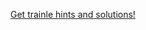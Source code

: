 <!-- # PBGCOMMITS -->
<!-- Patrick's website!   -->

<a href="trainle-calc">Get trainle hints and solutions!</a>

<!-- <a href="trainle-unlimited">Play Trainle forever!!</a> -->